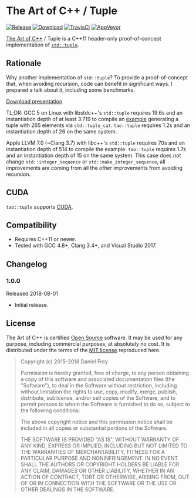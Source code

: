 # The Art of C++ / Tuple

[![Release](https://img.shields.io/github/release/taocpp/tuple.svg)](https://github.com/taocpp/tuple/releases/latest)
[![Download](https://api.bintray.com/packages/taocpp/public-conan/tuple%3Ataocpp/images/download.svg)](https://bintray.com/taocpp/public-conan/tuple%3Ataocpp/_latestVersion)
[![TravisCI](https://travis-ci.org/taocpp/tuple.svg)](https://travis-ci.org/taocpp/tuple)
[![AppVeyor](https://ci.appveyor.com/api/projects/status/github/taocpp/tuple?svg=true)](https://ci.appveyor.com/project/taocpp/tuple)

[The Art of C++](https://taocpp.github.io/) / Tuple is a C++11 header-only proof-of-concept implementation of
[`std::tuple`](http://en.cppreference.com/w/cpp/utility/tuple).

## Rationale

Why another implementation of `std::tuple`? To provide a proof-of-concept that,
when avoiding recursion, code can benefit in significant ways. I prepared a talk
about it, including some benchmarks.

[Download presentation](https://github.com/taocpp/tuple/blob/master/Variadic%20Templates.pdf)

TL;DR: GCC 5 on Linux with libstdc++'s `std::tuple` requires 19.6s and an instantiation
depth of at least 3.719 to compile an
[example](https://github.com/taocpp/tuple/blob/master/src/test/tuple/tuple_benchmark.cpp)
generating a tuple with 265 elements via `std::tuple_cat`.
`tao::tuple` requires 1.2s and an instantiation depth of 26 on the same system.

Apple LLVM 7.0 (~Clang 3.7) with libc++'s `std::tuple` requires 70s and an instantiation
depth of 514 to compile the example. `tao::tuple` requires 1.7s and an instantiation depth
of 15 on the same system. This case does *not* change `std::integer_sequence` or
`std::make_integer_sequence`, all improvements are coming from all the *other* improvements
from avoiding recursion.

## CUDA

`tao::tuple` supports [CUDA](http://www.nvidia.com/object/cuda_home.html).

## Compatibility

* Requires C++11 or newer.
* Tested with GCC 4.8+, Clang 3.4+, and Visual Studio 2017.

## Changelog

### 1.0.0

Released 2018-08-01

* Initial release.

## License

The Art of C++ is certified [Open Source](http://www.opensource.org/docs/definition.html) software. It may be used for any purpose, including commercial purposes, at absolutely no cost. It is distributed under the terms of the [MIT license](http://www.opensource.org/licenses/mit-license.html) reproduced here.

> Copyright (c) 2015-2018 Daniel Frey
>
> Permission is hereby granted, free of charge, to any person obtaining a copy of this software and associated documentation files (the "Software"), to deal in the Software without restriction, including without limitation the rights to use, copy, modify, merge, publish, distribute, sublicense, and/or sell copies of the Software, and to permit persons to whom the Software is furnished to do so, subject to the following conditions:
>
> The above copyright notice and this permission notice shall be included in all copies or substantial portions of the Software.
>
> THE SOFTWARE IS PROVIDED "AS IS", WITHOUT WARRANTY OF ANY KIND, EXPRESS OR IMPLIED, INCLUDING BUT NOT LIMITED TO THE WARRANTIES OF MERCHANTABILITY, FITNESS FOR A PARTICULAR PURPOSE AND NONINFRINGEMENT. IN NO EVENT SHALL THE AUTHORS OR COPYRIGHT HOLDERS BE LIABLE FOR ANY CLAIM, DAMAGES OR OTHER LIABILITY, WHETHER IN AN ACTION OF CONTRACT, TORT OR OTHERWISE, ARISING FROM, OUT OF OR IN CONNECTION WITH THE SOFTWARE OR THE USE OR OTHER DEALINGS IN THE SOFTWARE.
